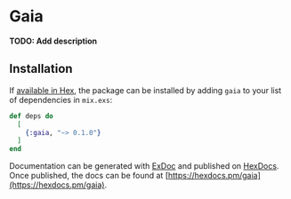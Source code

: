 # Gaia

**TODO: Add description**

## Installation

If [available in Hex](https://hex.pm/docs/publish), the package can be installed
by adding `gaia` to your list of dependencies in `mix.exs`:

```elixir
def deps do
  [
    {:gaia, "~> 0.1.0"}
  ]
end
```

Documentation can be generated with [ExDoc](https://github.com/elixir-lang/ex_doc)
and published on [HexDocs](https://hexdocs.pm). Once published, the docs can
be found at [https://hexdocs.pm/gaia](https://hexdocs.pm/gaia).

